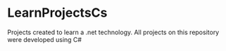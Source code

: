 # LearnProjectsCs
Projects created to learn a .net technology. All projects on this repository were developed using C#

